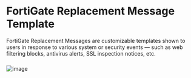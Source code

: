 # FortiGate Replacement Message Template
FortiGate Replacement Messages are customizable templates shown to users in response to various system or security events — such as web filtering blocks, antivirus alerts, SSL inspection notices, etc.
### 
![image](https://github.com/user-attachments/assets/3d804ada-a72d-4ee8-8c15-c8e61773b477)
